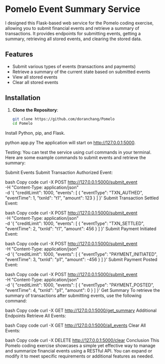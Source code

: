 # Pomelo Event Summary Service

I designed this Flask-based web service for the Pomelo coding exercise, allowing you to submit financial events and retrieve a summary of transactions. It provides endpoints for submitting events, getting a summary, retrieving all stored events, and clearing the stored data.

## Features

- Submit various types of events (transactions and payments)
- Retrieve a summary of the current state based on submitted events
- View all stored events
- Clear all stored events

## Installation

1. **Clone the Repository**:
   ```bash
   git clone https://github.com/doranchang/Pomelo
   cd Pomelo
Install Python, pip, and Flask.

python app.py
The application will start on http://127.0.0.1:5000.

Testing:
You can test the service using curl commands in your terminal. Here are some example commands to submit events and retrieve the summary:

Submit Events
Submit Transaction Authorized Event:

bash
Copy code
curl -X POST http://127.0.0.1:5000/submit_event \
-H "Content-Type: application/json" \
-d '{
  "creditLimit": 1000,
  "events": [
    {
      "eventType": "TXN_AUTHED",
      "eventTime": 1,
      "txnId": "t1",
      "amount": 123
    }
  ]
}'
Submit Transaction Settled Event:

bash
Copy code
curl -X POST http://127.0.0.1:5000/submit_event \
-H "Content-Type: application/json" \
-d '{
  "creditLimit": 1000,
  "events": [
    {
      "eventType": "TXN_SETTLED",
      "eventTime": 2,
      "txnId": "t1",
      "amount": 456
    }
  ]
}'
Submit Payment Initiated Event:

bash
Copy code
curl -X POST http://127.0.0.1:5000/submit_event \
-H "Content-Type: application/json" \
-d '{
  "creditLimit": 1000,
  "events": [
    {
      "eventType": "PAYMENT_INITIATED",
      "eventTime": 3,
      "txnId": "p1",
      "amount": -456
    }
  ]
}'
Submit Payment Posted Event:

bash
Copy code
curl -X POST http://127.0.0.1:5000/submit_event \
-H "Content-Type: application/json" \
-d '{
  "creditLimit": 1000,
  "events": [
    {
      "eventType": "PAYMENT_POSTED",
      "eventTime": 4,
      "txnId": "p1",
      "amount": 0
    }
  ]
}'
Get Summary
To retrieve the summary of transactions after submitting events, use the following command:

bash
Copy code
curl -X GET http://127.0.0.1:5000/get_summary
Additional Endpoints
Retrieve All Events:

bash
Copy code
curl -X GET http://127.0.0.1:5000/all_events
Clear All Events:

bash
Copy code
curl -X DELETE http://127.0.0.1:5000/clear
Conclusion
This Pomelo coding exercise showcases a simple yet effective way to manage and summarize financial events using a RESTful API. You can expand or modify it to meet specific requirements or additional features as needed.
